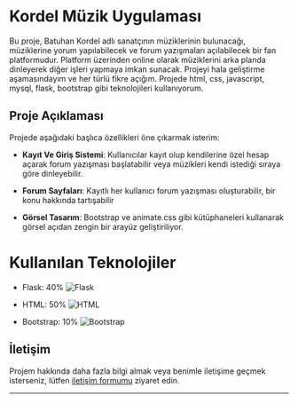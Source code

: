 # Kordel Müzik Uygulaması

Bu proje, Batuhan Kordel adlı sanatçının müziklerinin bulunacağı, müziklerine yorum yapılabilecek ve forum yazışmaları açılabilecek bir fan platformudur. Platform üzerinden online olarak müziklerini arka planda dinleyerek diğer işleri yapmaya imkan sunacak. Projeyi hala geliştirme aşamasındayım ve her türlü fikre açığım. Projede html, css, javascript, mysql, flask, bootstrap gibi teknolojileri kullanıyorum. 

## Proje Açıklaması

Projede aşağıdaki başlıca özellikleri öne çıkarmak isterim:

- **Kayıt Ve Giriş Sistemi**: Kullanıcılar kayıt olup kendilerine özel hesap açarak forum yazışması başlatabilir veya müzikleri kendi istediği sıraya göre dinleyebilir.

- **Forum Sayfaları**: Kayıtlı her kullanıcı forum yazışması oluşturabilir, bir konu hakkında tartışabilir

- **Görsel Tasarım**: Bootstrap ve animate.css gibi kütüphaneleri kullanarak görsel açıdan zengin bir arayüz geliştiriliyor.


# Kullanılan Teknolojiler

- Flask: 40%
  ![Flask](https://progress-bar.dev/40)
  
- HTML: 50%
  ![HTML](https://progress-bar.dev/50)
  
- Bootstrap: 10%
  ![Bootstrap](https://progress-bar.dev/10)


## İletişim

Projem hakkında daha fazla bilgi almak veya benimle iletişime geçmek isterseniz, lütfen [iletişim formumu](https://burhankaratas.com.tr) ziyaret edin.

---


